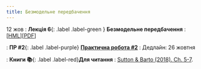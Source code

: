 ```yaml
---
title: Безмодельне передбачення
---
```


12 жов
: **Лекція 6**{: .label .label-green } **Безмодельне передбачення**
  : [[HML](https://ykochura.github.io/rl-kpi/?p=lecture6.md#1)][[PDF](https://ykochura.github.io/rl-kpi/pdf/lecture6.pdf)]


: **ПР #2**{: .label .label-purple} [**Практична робота #2**](https://ykochura.github.io/rl-kpi/practice/practice2/practice2.pdf)
  : Дедлайн: 26 жовтня


: **Книги 📚**{: .label .label-red}**Для читання**
  : [Sutton & Barto (2018). Ch. 5-7](http://incompleteideas.net/book/RLbook2020.pdf).

